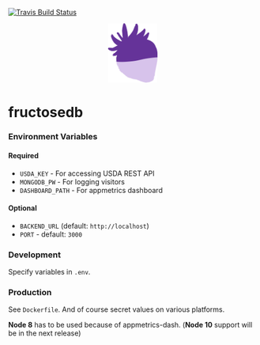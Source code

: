 [![Travis Build Status](https://travis-ci.org/s-h-a-d-o-w/fructosedb.svg?branch=master)](https://travis-ci.org/s-h-a-d-o-w/fructosedb)

<p align="center"><img src="./assets/icon.png" width="100px" /></p>

# fructosedb

### Environment Variables

#### Required

- `USDA_KEY` - For accessing USDA REST API
- `MONGODB_PW` - For logging visitors
- `DASHBOARD_PATH` - For appmetrics dashboard

#### Optional

- `BACKEND_URL` (default: `http://localhost`)
- `PORT` - default: `3000`

### Development

Specify variables in `.env`.

### Production

See `Dockerfile`. And of course secret values on various platforms.

**Node 8** has to be used because of appmetrics-dash. (**Node 10** support will
be in the next release)
